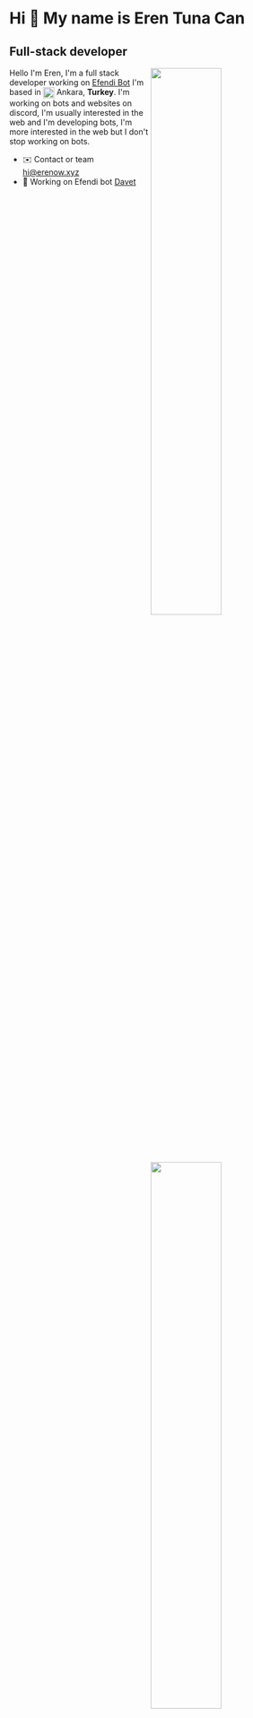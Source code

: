 Hi 👋 My name is Eren Tuna Can
===========================

Full-stack developer
--------------------

<img width="50%" align="right" src="https://github-widgetbox.vercel.app/api/profile?username=erenow&data=followers,repositories,stars,commits&theme=darkmode">
<img width="50%" height="1px" align="right" src="https://i.imgur.com/DkKayja.png">
<img width="50%" align="right" src="https://github-widgetbox.vercel.app/api/skills?languages=js,kotlin,html,css,nodejs,java,php&theme=darkmode">

Hello I'm Eren, I'm a full stack developer working on [Efendi Bot](@efendibot.xyz)
I'm based in <img width="20" height="20" align="center" src="https://i.imgur.com/ff547ZT.png"> Ankara, **Turkey**. I'm working on bots and websites on discord, I'm usually interested in the web and I'm developing bots, I'm more interested in the web but I don't stop working on bots.

- ✉️ Contact or team [hi@erenow.xyz](mailto:hi@erenow.xyz)
- 🚀 Working on Efendi bot [Davet](efendibot.xyz)

